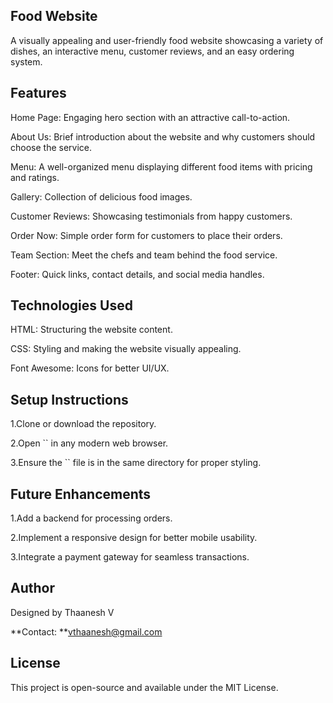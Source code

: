 ## Food Website

A visually appealing and user-friendly food website showcasing a variety of dishes, an interactive menu, customer reviews, and an easy ordering system.

## Features

Home Page: Engaging hero section with an attractive call-to-action.

About Us: Brief introduction about the website and why customers should choose the service.

Menu: A well-organized menu displaying different food items with pricing and ratings.

Gallery: Collection of delicious food images.

Customer Reviews: Showcasing testimonials from happy customers.

Order Now: Simple order form for customers to place their orders.

Team Section: Meet the chefs and team behind the food service.

Footer: Quick links, contact details, and social media handles.

## Technologies Used

HTML: Structuring the website content.

CSS: Styling and making the website visually appealing.

Font Awesome: Icons for better UI/UX.

## Setup Instructions

1.Clone or download the repository.

2.Open `` in any modern web browser.

3.Ensure the `` file is in the same directory for proper styling.

## Future Enhancements

1.Add a backend for processing orders.

2.Implement a responsive design for better mobile usability.

3.Integrate a payment gateway for seamless transactions.

## Author

Designed by Thaanesh V

**Contact: **vthaanesh@gmail.com

## License

This project is open-source and available under the MIT License.

